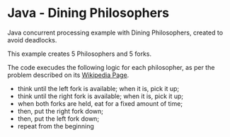 # Java - Dining Philosophers

Java concurrent processing example with Dining Philosophers, created to avoid deadlocks.

This example creates 5 Philosophers and 5 forks.

The code execudes the following logic for each philosopher, as per the problem described on its [Wikipedia Page][wiki].

- think until the left fork is available; when it is, pick it up;
- think until the right fork is available; when it is, pick it up;
- when both forks are held, eat for a fixed amount of time;
- then, put the right fork down;
- then, put the left fork down;
- repeat from the beginning

[wiki]: https://en.wikipedia.org/wiki/Dining_philosophers_problem

